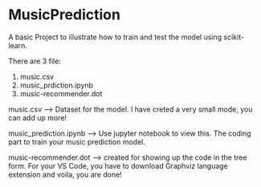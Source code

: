 # MusicPrediction
A basic Project to illustrate how to train and test the model using scikit-learn.


There are 3 file:
1. music.csv
2. music_prdiction.ipynb
3. music-recommender.dot


music.csv --> Dataset for the model. I have creted a very small mode, you can add up more!

music_prediction.ipynb --> Use jupyter notebook to view this. The coding part to train your music prediction model.

music-recommender.dot --> created for showing up the code in the tree form. For your VS Code, you have to download Graphviz language extension and voila, you are done!
